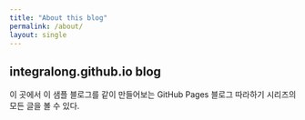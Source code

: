 ```yaml
---
title: "About this blog"
permalink: /about/
layout: single
---
```


## integralong.github.io blog

이 곳에서 이 샘플 블로그를 같이 만들어보는 GitHub Pages 블로그 따라하기 시리즈의
모든 글을 볼 수 있다.
